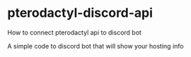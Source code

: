 # pterodactyl-discord-api
How to connect pterodactyl api to discord bot

A simple code to discord bot that will show your hosting info
